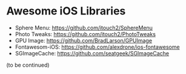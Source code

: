 # Awesome iOS Libraries

- Sphere Menu: https://github.com/itouch2/SphereMenu
- Photo Tweaks: https://github.com/itouch2/PhotoTweaks
- GPU Image: https://github.com/BradLarson/GPUImage
- Fontawesom-iOS: https://github.com/alexdrone/ios-fontawesome
- SGImageCache: https://github.com/seatgeek/SGImageCache


(to be continued)
